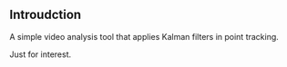 ## Introudction

A simple video analysis tool that applies Kalman filters in point tracking. 

Just for interest.
